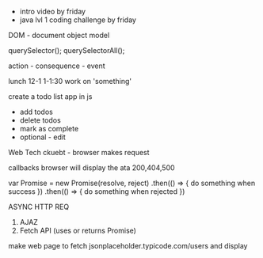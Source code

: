 - intro video by friday
- java lvl 1 coding challenge by friday


DOM - document object model

querySelector();
querySelectorAll();

action - consequence - event




lunch 12-1
1-1:30 work on 'something'

create a todo list app in js
- add todos
- delete todos
- mark as complete
- optional - edit


Web Tech
ckuebt - browser makes request

callbacks
browser will display the ata 200,404,500

var Promise = new Promise(resolve, reject)
.then(() => {
    do something when success
})
.then(() => {
    do something when rejected
})

ASYNC HTTP REQ
1. AJAZ
2. Fetch API (uses or returns Promise)


make web page to fetch jsonplaceholder.typicode.com/users
and display

